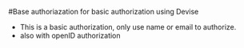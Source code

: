 #Base authoriazation for basic authorization using Devise

* This is a basic authorization, only use name or email to authorize.
* also with openID authorization


